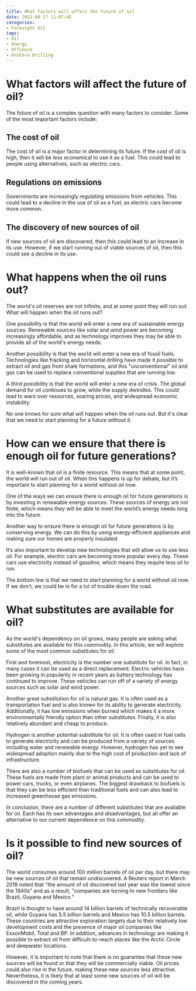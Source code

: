 ```yaml
---
title: What factors will affect the future of oil
date: 2022-08-17 11:07:45
categories:
- Foresight Oil
tags:
- Oil
- Energy
- Offshore
- Onshore Drilling
---
```



#  What factors will affect the future of oil?

The future of oil is a complex question with many factors to consider. Some of the most important factors include:

## The cost of oil

The cost of oil is a major factor in determining its future. If the cost of oil is high, then it will be less economical to use it as a fuel. This could lead to people using alternatives, such as electric cars.

## Regulations on emissions

Governments are increasingly regulating emissions from vehicles. This could lead to a decline in the use of oil as a fuel, as electric cars become more common.

## The discovery of new sources of oil

If new sources of oil are discovered, then this could lead to an increase in its use. However, if we start running out of viable sources of oil, then this could see a decline in its use.

#  What happens when the oil runs out?

The world's oil reserves are not infinite, and at some point they will run out. What will happen when the oil runs out?

One possibility is that the world will enter a new era of sustainable energy sources. Renewable sources like solar and wind power are becoming increasingly affordable, and as technology improves they may be able to provide all of the world's energy needs.

Another possibility is that the world will enter a new era of fossil fuels. Technologies like fracking and horizontal drilling have made it possible to extract oil and gas from shale formations, and this "unconventional" oil and gas can be used to replace conventional supplies that are running low.

A third possibility is that the world will enter a new era of crisis. The global demand for oil continues to grow, while the supply dwindles. This could lead to wars over resources, soaring prices, and widespread economic instability.

No one knows for sure what will happen when the oil runs out. But it's clear that we need to start planning for a future without it.

#  How can we ensure that there is enough oil for future generations?

It is well-known that oil is a finite resource. This means that at some point, the world will run out of oil. When this happens is up for debate, but it’s important to start planning for a world without oil now.

One of the ways we can ensure there is enough oil for future generations is by investing in renewable energy sources. These sources of energy are not finite, which means they will be able to meet the world’s energy needs long into the future.

Another way to ensure there is enough oil for future generations is by conserving energy. We can do this by using energy-efficient appliances and making sure our homes are properly insulated.

It’s also important to develop new technologies that will allow us to use less oil. For example, electric cars are becoming more popular every day. These cars use electricity instead of gasoline, which means they require less oil to run.

The bottom line is that we need to start planning for a world without oil now. If we don’t, we could be in for a lot of trouble down the road.

#  What substitutes are available for oil?

As the world's dependency on oil grows, many people are asking what substitutes are available for this commodity. In this article, we will explore some of the most common substitutes for oil.

First and foremost, electricity is the number one substitute for oil. In fact, in many cases it can be used as a direct replacement. Electric vehicles have been growing in popularity in recent years as battery technology has continued to improve. These vehicles can run off of a variety of energy sources such as solar and wind power.

Another great substitution for oil is natural gas. It is often used as a transportation fuel and is also known for its ability to generate electricity. Additionally, it has low emissions when burned which makes it a more environmentally friendly option than other substitutes. Finally, it is also relatively abundant and cheap to produce.

Hydrogen is another potential substitute for oil. It is often used in fuel cells to generate electricity and can be produced from a variety of sources including water and renewable energy. However, hydrogen has yet to see widespread adoption mainly due to the high cost of production and lack of infrastructure.

There are also a number of biofuels that can be used as substitutes for oil. These fuels are made from plant or animal products and can be used to power cars, trucks, or even airplanes. The biggest drawback to biofuels is that they can be less efficient than traditional fuels and can also lead to increased greenhouse gas emissions.

In conclusion, there are a number of different substitutes that are available for oil. Each has its own advantages and disadvantages, but all offer an alternative to our current dependence on this commodity.

#  Is it possible to find new sources of oil?

The world consumes around 100 million barrels of oil per day, but there may be new sources of oil that remain undiscovered. A Reuters report in March 2018 noted that "the amount of oil discovered last year was the lowest since the 1940s" and as a result, "companies are turning to new frontiers like Brazil, Guyana and Mexico."

Brazil is thought to have around 14 billion barrels of technically recoverable oil, while Guyana has 5.5 billion barrels and Mexico has 10.5 billion barrels. These countries are attractive exploration targets due to their relatively low development costs and the presence of major oil companies like ExxonMobil, Total and BP. In addition, advances in technology are making it possible to extract oil from difficult-to-reach places like the Arctic Circle and deepwater locations.

However, it is important to note that there is no guarantee that these new sources will be found or that they will be commercially viable. Oil prices could also rise in the future, making these new sources less attractive. Nevertheless, it is likely that at least some new sources of oil will be discovered in the coming years.
